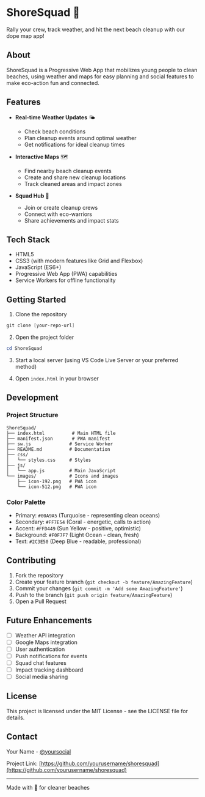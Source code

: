 # ShoreSquad 🌊

Rally your crew, track weather, and hit the next beach cleanup with our dope map app!

## About

ShoreSquad is a Progressive Web App that mobilizes young people to clean beaches, using weather and maps for easy planning and social features to make eco-action fun and connected.

## Features

- **Real-time Weather Updates** 🌤️
  - Check beach conditions
  - Plan cleanup events around optimal weather
  - Get notifications for ideal cleanup times

- **Interactive Maps** 🗺️
  - Find nearby beach cleanup events
  - Create and share new cleanup locations
  - Track cleaned areas and impact zones

- **Squad Hub** 👥
  - Join or create cleanup crews
  - Connect with eco-warriors
  - Share achievements and impact stats

## Tech Stack

- HTML5
- CSS3 (with modern features like Grid and Flexbox)
- JavaScript (ES6+)
- Progressive Web App (PWA) capabilities
- Service Workers for offline functionality

## Getting Started

1. Clone the repository
```powershell
git clone [your-repo-url]
```

2. Open the project folder
```powershell
cd ShoreSquad
```

3. Start a local server (using VS Code Live Server or your preferred method)

4. Open `index.html` in your browser

## Development

### Project Structure
```
ShoreSquad/
├── index.html          # Main HTML file
├── manifest.json       # PWA manifest
├── sw.js              # Service Worker
├── README.md          # Documentation
├── css/
│   └── styles.css     # Styles
├── js/
│   └── app.js         # Main JavaScript
└── images/            # Icons and images
    ├── icon-192.png   # PWA icon
    └── icon-512.png   # PWA icon
```

### Color Palette
- Primary: `#00A9A5` (Turquoise - representing clean oceans)
- Secondary: `#FF7E54` (Coral - energetic, calls to action)
- Accent: `#FFD449` (Sun Yellow - positive, optimistic)
- Background: `#F0F7F7` (Light Ocean - clean, fresh)
- Text: `#2C3E50` (Deep Blue - readable, professional)

## Contributing

1. Fork the repository
2. Create your feature branch (`git checkout -b feature/AmazingFeature`)
3. Commit your changes (`git commit -m 'Add some AmazingFeature'`)
4. Push to the branch (`git push origin feature/AmazingFeature`)
5. Open a Pull Request

## Future Enhancements

- [ ] Weather API integration
- [ ] Google Maps integration
- [ ] User authentication
- [ ] Push notifications for events
- [ ] Squad chat features
- [ ] Impact tracking dashboard
- [ ] Social media sharing

## License

This project is licensed under the MIT License - see the LICENSE file for details.

## Contact

Your Name - [@yoursocial](https://twitter.com/yoursocial)

Project Link: [https://github.com/yourusername/shoresquad](https://github.com/yourusername/shoresquad)

---

Made with 💙 for cleaner beaches
